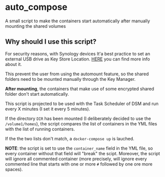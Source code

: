 # auto_compose
A small script to make the containers start automatically after manually mounting the shared volumes

## Why should I use this script?
For security reasons, with Synology devices It'a best practice to set an external USB drive as Key Store Location.
[HERE](https://blog.elcomsoft.com/2019/11/synology-nas-encryption-forensic-analysis-of-synology-nas-devices/) you can find more info about it.

This prevent the user from using the automount feature, so the shared folders need to be mounted manually through the Key Manager.

**After mounting**, the containers that make use of some encrypted shared folder don't start automatically.

This script is projected to be used with the Task Scheduler of DSM and run every X minutes (I set it every 5 minutes).

If the directory `DIR` has been mounted (I deliberately decided to use the `/volume1/homes`), the script compares the list of containers in the YML files with the list of running containers.

If the the two lists don't match, a `docker-compose up` is lauched.

**NOTE**: the script is set to use the `container_name` field in the YML file, so every container without that field will "break" the scipt.
Moreover, the script will ignore all commented container (more precisely, will ignore every commented line that starts with one or more `#` followed by one ore more spaces).
